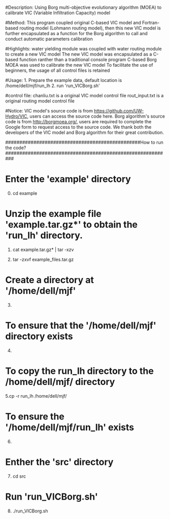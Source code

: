 #Description:
	Using Borg multi-objective evolutionary algorithm (MOEA) to calibrate VIC (Variable Infiltration Capacity) model

#Method:
	This program coupled original C-based VIC model and Fortran-based routing model (Lohmann routing model),
	then this new VIC model is further encapsulated as a function for the Borg algorithm to call and conduct
	automatic parameters calibration

#Highlights:
	water yielding module was coupled with water routing module to create a new VIC model
	The new VIC model was encapsulated as a C-based function ranther than a traditional console program
	C-based Borg MOEA was used to calibrate the new VIC model 
	To facilitate the use of beginners, the usage of all control files is retained

#Usage:
    1. Prepare the example data, default location is /home/dell/mjf/run_lh
    2. run 'run_VICBorg.sh'

#control file:
	chanliu.txt is a original VIC model control file
	rout_input.txt is a original routing model control file

#Notice:
	VIC model's source code is from https://github.com/UW-Hydro/VIC, users can access the source code here.
	Borg algorithm's source code is from http://borgmoea.org/, users are required to complete the Google form to request access to the source code.
	We thank both the developers of the VIC model and Borg algorithm for their great contribution.

################################################How to run the code?###########################################################

# Enter the 'example' directory
0. cd example

# Unzip the example file 'example.tar.gz*' to obtain the 'run_lh' directory.
1. cat example.tar.gz* | tar -xzv

2. tar -zxvf example_files.tar.gz

# Create a directory at '/home/dell/mjf'
3.

# To ensure that the '/home/dell/mjf' directory exists
4.

# To copy the run_lh directory to the /home/dell/mjf/ directory
5.cp -r run_lh /home/dell/mjf/

# To ensure the '/home/dell/mjf/run_lh' exists
6. 

# Enther the 'src' directory
7. cd src

# Run 'run_VICBorg.sh'
8. ./run_VICBorg.sh
